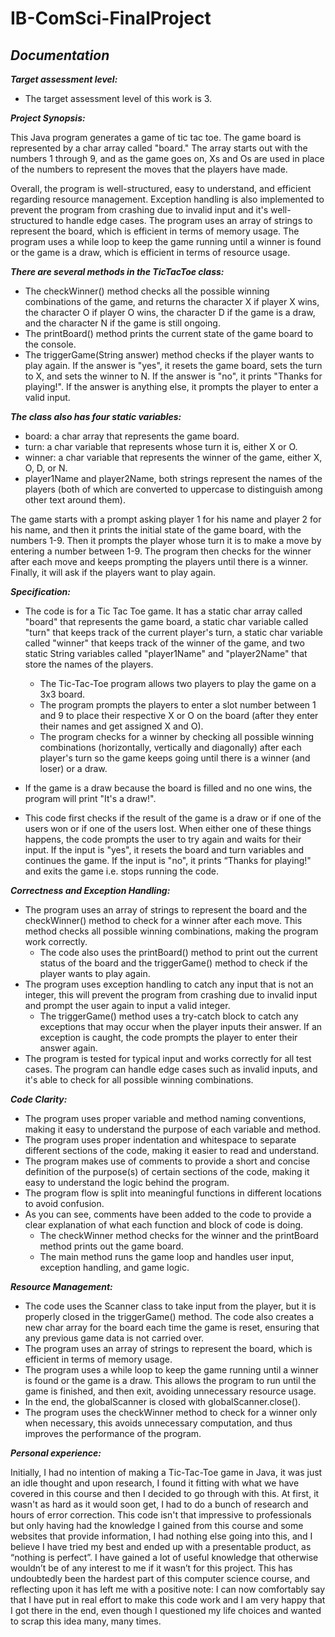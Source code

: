 # IB-ComSci-FinalProject
## ***Documentation***

***Target assessment level:*** 

- The target assessment level of this work is 3.

***Project Synopsis:***

This Java program generates a game of tic tac toe. The game board is represented by a char array called "board." The array starts out with the numbers 1 through 9, and as the game goes on, Xs and Os are used in place of the numbers to represent the moves that the players have made.

Overall, the program is well-structured, easy to understand, and efficient regarding resource management. Exception handling is also implemented to prevent the program from crashing due to invalid input and it's well-structured to handle edge cases. The program uses an array of strings to represent the board, which is efficient in terms of memory usage. The program uses a while loop to keep the game running until a winner is found or the game is a draw, which is efficient in terms of resource usage.

***There are several methods in the TicTacToe class:***
- The checkWinner() method checks all the possible winning combinations of the game, and returns the character X if player X wins, the character O if player O wins, the character D if the game is a draw, and the character N if the game is still ongoing.
- The printBoard() method prints the current state of the game board to the console.
- The triggerGame(String answer) method checks if the player wants to play again. If the answer is "yes", it resets the game board, sets the turn to X, and sets the winner to N. If the answer is "no", it prints "Thanks for playing!". If the answer is anything else, it prompts the player to enter a valid input.

***The class also has four static variables:***
- board: a char array that represents the game board.
- turn: a char variable that represents whose turn it is, either X or O.
- winner: a char variable that represents the winner of the game, either X, O, D, or N.
- player1Name and player2Name, both strings represent the names of the players (both of which are converted to uppercase to distinguish among other text around them).

The game starts with a prompt asking player 1 for his name and player 2 for his name, and then it prints the initial state of the game board, with the numbers 1-9. Then it prompts the player whose turn it is to make a move by entering a number between 1-9. The program then checks for the winner after each move and keeps prompting the players until there is a winner. Finally, it will ask if the players want to play again.

***Specification:***

- The code is for a Tic Tac Toe game. It has a static char array called "board" that represents the game board, a static char variable called "turn" that keeps track of the current player's turn, a static char variable called "winner" that keeps track of the winner of the game, and two static String variables called "player1Name" and "player2Name" that store the names of the players.
  
  - The Tic-Tac-Toe program allows two players to play the game on a 3x3 board.
  - The program prompts the players to enter a slot number between 1 and 9 to place their respective X or O on the board (after they enter their names and get assigned X and O).
  - The program checks for a winner by checking all possible winning combinations (horizontally, vertically and diagonally) after each player's turn so the game keeps going until there is a winner (and loser) or a draw.
- If the game is a draw because the board is filled and no one wins, the program will print "It's a draw!". 
- This code first checks if the result of the game is a draw or if one of the users won or if one of the users lost. When either one of these things happens, the code prompts the user to try again and waits for their input. If the input is "yes", it resets the board and turn variables and continues the game. If the input is "no", it prints “Thanks for playing!" and exits the game i.e. stops running the code.

***Correctness and Exception Handling:***

- The program uses an array of strings to represent the board and the checkWinner() method to check for a winner after each move. This method checks all possible winning combinations, making the program work correctly.
  - The code also uses the printBoard() method to print out the current status of the board and the triggerGame() method to check if the player wants to play again.
- The program uses exception handling to catch any input that is not an integer, this will prevent the program from crashing due to invalid input and prompt the user again to input a valid integer.
  - The triggerGame() method uses a try-catch block to catch any exceptions that may occur when the player inputs their answer. If an exception is caught, the code prompts the player to enter their answer again.
- The program is tested for typical input and works correctly for all test cases. The program can handle edge cases such as invalid inputs, and it's able to check for all possible winning combinations.

***Code Clarity:***

- The program uses proper variable and method naming conventions, making it easy to understand the purpose of each variable and method.
- The program uses proper indentation and whitespace to separate different sections of the code, making it easier to read and understand.
- The program makes use of comments to provide a short and concise definition of the purpose(s) of certain sections of the code, making it easy to understand the logic behind the program.
- The program flow is split into meaningful functions in different locations to avoid confusion. 
- As you can see, comments have been added to the code to provide a clear explanation of what each function and block of code is doing. 
  - The checkWinner method checks for the winner and the printBoard method prints out the game board. 
  - The main method runs the game loop and handles user input, exception handling, and game logic.

***Resource Management:***

- The code uses the Scanner class to take input from the player, but it is properly closed in the triggerGame() method. The code also creates a new char array for the board each time the game is reset, ensuring that any previous game data is not carried over.
- The program uses an array of strings to represent the board, which is efficient in terms of memory usage.
- The program uses a while loop to keep the game running until a winner is found or the game is a draw. This allows the program to run until the game is finished, and then exit, avoiding unnecessary resource usage.
- In the end, the globalScanner is closed with globalScanner.close().
- The program uses the checkWinner method to check for a winner only when necessary, this avoids unnecessary computation, and thus improves the performance of the program.

***Personal experience:***

Initially, I had no intention of making a Tic-Tac-Toe game in Java, it was just an idle thought and upon research, I found it fitting with what we have covered in this course and then I decided to go through with this. At first, it wasn't as hard as it would soon get, I had to do a bunch of research and hours of error correction. This code isn't that impressive to professionals but only having had the knowledge I gained from this course and some websites that provide information, I had nothing else going into this, and I believe I have tried my best and ended up with a presentable product, as “nothing is perfect”. I have gained a lot of useful knowledge that otherwise wouldn’t be of any interest to me if it wasn’t for this project. This has undoubtedly been the hardest part of this computer science course, and reflecting upon it has left me with a positive note: I can now comfortably say that I have put in real effort to make this code work and I am very happy that I got there in the end, even though I questioned my life choices and wanted to scrap this idea many, many times.
